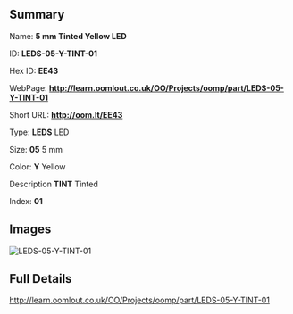 

## Summary
 
Name: __5 mm Tinted Yellow LED__

ID: __LEDS-05-Y-TINT-01__

Hex ID: __EE43__

WebPage: __http://learn.oomlout.co.uk/OO/Projects/oomp/part/LEDS-05-Y-TINT-01__

Short URL: __http://oom.lt/EE43__


Type: __LEDS__ LED 

Size: __05__ 5 mm 

Color: __Y__ Yellow 

Description __TINT__ Tinted 

Index: __01__


## Images
![LEDS-05-Y-TINT-01](http://oomlout.com/oomp-gen/parts/LEDS-05-Y-TINT-01/LEDS-05-Y-TINT-01_420.jpg)



## Full Details

 http://learn.oomlout.co.uk/OO/Projects/oomp/part/LEDS-05-Y-TINT-01














